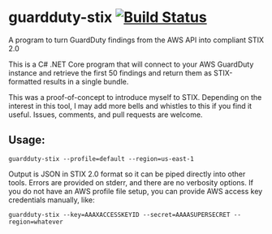 # guardduty-stix [![Build Status](https://travis-ci.org/seanmcelroy/guardduty-stix.svg?branch=master)](https://travis-ci.org/seanmcelroy/guardduty-stix)
A program to turn GuardDuty findings from the AWS API into compliant STIX 2.0

This is a C# .NET Core program that will connect to your AWS GuardDuty instance
and retrieve the first 50 findings and return them as STIX-formatted results in
a single bundle.

This was a proof-of-concept to introduce myself to STIX.  Depending on the
interest in this tool, I may add more bells and whistles to this if you find
it useful.  Issues, comments, and pull requests are welcome.

## Usage:
```
guardduty-stix --profile=default --region=us-east-1
```

Output is JSON in STIX 2.0 format so it can be piped directly into other tools.
Errors are provided on stderr, and there are no verbosity options.  If you do
not have an AWS profile file setup, you can provide AWS access key credentials
manually, like:

```
guardduty-stix --key=AAAXACCESSKEYID --secret=AAAASUPERSECRET --region=whatever
```
